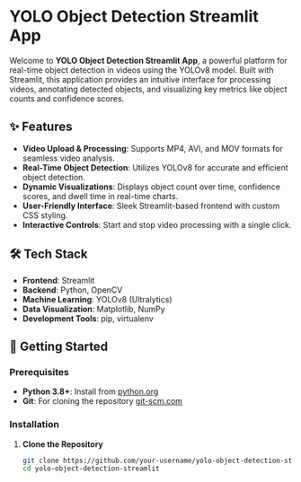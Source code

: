 # YOLO Object Detection Streamlit App
<!-- Replace with your actual logo URL -->

Welcome to **YOLO Object Detection Streamlit App**, a powerful platform for real-time object detection in videos using the YOLOv8 model. Built with Streamlit, this application provides an intuitive interface for processing videos, annotating detected objects, and visualizing key metrics like object counts and confidence scores.

## ✨ Features
- **Video Upload & Processing**: Supports MP4, AVI, and MOV formats for seamless video analysis.
- **Real-Time Object Detection**: Utilizes YOLOv8 for accurate and efficient object detection.
- **Dynamic Visualizations**: Displays object count over time, confidence scores, and dwell time in real-time charts.
- **User-Friendly Interface**: Sleek Streamlit-based frontend with custom CSS styling.
- **Interactive Controls**: Start and stop video processing with a single click.

## 🛠️ Tech Stack
- **Frontend**: Streamlit
- **Backend**: Python, OpenCV
- **Machine Learning**: YOLOv8 (Ultralytics)
- **Data Visualization**: Matplotlib, NumPy
- **Development Tools**: pip, virtualenv

## 🚀 Getting Started

### Prerequisites
- **Python 3.8+**: Install from [python.org](https://www.python.org/)
- **Git**: For cloning the repository [git-scm.com](https://git-scm.com/)

### Installation

1. **Clone the Repository**
   ```bash
   git clone https://github.com/your-username/yolo-object-detection-streamlit.git
   cd yolo-object-detection-streamlit
